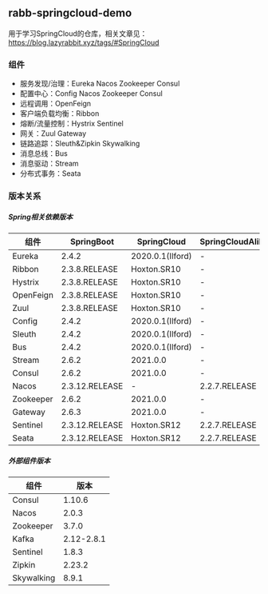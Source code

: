## rabb-springcloud-demo

用于学习SpringCloud的仓库，相关文章见：https://blog.lazyrabbit.xyz/tags/#SpringCloud

### 组件

- 服务发现/治理：Eureka Nacos Zookeeper Consul
- 配置中心：Config Nacos Zookeeper Consul
- 远程调用：OpenFeign
- 客户端负载均衡：Ribbon
- 熔断/流量控制：Hystrix Sentinel
- 网关：Zuul Gateway
- 链路追踪：Sleuth&Zipkin Skywalking
- 消息总线：Bus
- 消息驱动：Stream
- 分布式事务：Seata

### 版本关系

##### Spring相关依赖版本

组件 | SpringBoot | SpringCloud | SpringCloudAlibaba
---|---|---|---
Eureka | 2.4.2 | 2020.0.1(Ilford) | -
Ribbon | 2.3.8.RELEASE | Hoxton.SR10 | -
Hystrix | 2.3.8.RELEASE | Hoxton.SR10 | -
OpenFeign | 2.3.8.RELEASE | Hoxton.SR10 | -
Zuul | 2.3.8.RELEASE | Hoxton.SR10 | -
Config | 2.4.2 | 2020.0.1(Ilford) | -
Sleuth | 2.4.2 | 2020.0.1(Ilford) | -
Bus | 2.4.2 | 2020.0.1(Ilford) | -
Stream | 2.6.2 | 2021.0.0 | -
Consul | 2.6.2 | 2021.0.0 | -
Nacos | 2.3.12.RELEASE | - | 2.2.7.RELEASE
Zookeeper | 2.6.2 | 2021.0.0 | -
Gateway | 2.6.3 | 2021.0.0 | -
Sentinel | 2.3.12.RELEASE | Hoxton.SR12 | 2.2.7.RELEASE
Seata | 2.3.12.RELEASE | Hoxton.SR12 | 2.2.7.RELEASE

##### 外部组件版本

组件 | 版本
---|---
Consul | 1.10.6
Nacos | 2.0.3
Zookeeper | 3.7.0
Kafka | 2.12-2.8.1
Sentinel | 1.8.3
Zipkin | 2.23.2
Skywalking | 8.9.1
